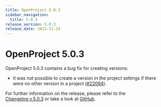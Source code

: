 ```yaml
---
title: OpenProject 5.0.3
sidebar_navigation:
  title: 5.0.3
release_version: 5.0.3
release_date: 2015-11-24
---
```


# OpenProject 5.0.3

OpenProject 5.0.3 contains a bug fix for creating versions:

  - It was not possible to create a version in the project settings if
    there were no other version in a project
    ([#22094](https://community.openproject.org/work_packages/22094)).

For further information on the release, please refer to the  
[Changelog v.5.0.3](https://community.openproject.org/versions/782)
or take a look at
[GitHub](https://github.com/opf/openproject/tree/v5.0.3).

